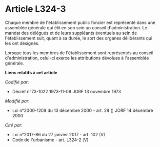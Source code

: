 # Article L324-3

Chaque membre de l'établissement public foncier est représenté dans une assemblée générale qui élit en son sein un conseil
d'administration. Le mandat des délégués et de leurs suppléants éventuels au sein de l'établissement suit, quant à sa durée,
le sort des organes délibérants qui les ont désignés.

Lorsque tous les membres de l'établissement sont représentés au conseil d'administration, celui-ci exerce les attributions
dévolues à l'assemblée générale.

**Liens relatifs à cet article**

_Codifié par_:

  - Décret n°73-1022 1973-11-08 JORF 13 novembre 1973

_Modifié par_:

  - Loi n°2000-1208 du 13 décembre 2000 - art. 28 () JORF 14 décembre 2000

_Cité par_:

  - Loi n°2017-86 du 27 janvier 2017 - art. 102 (V)
  - Code de l'urbanisme - art. L324-2 (V)
